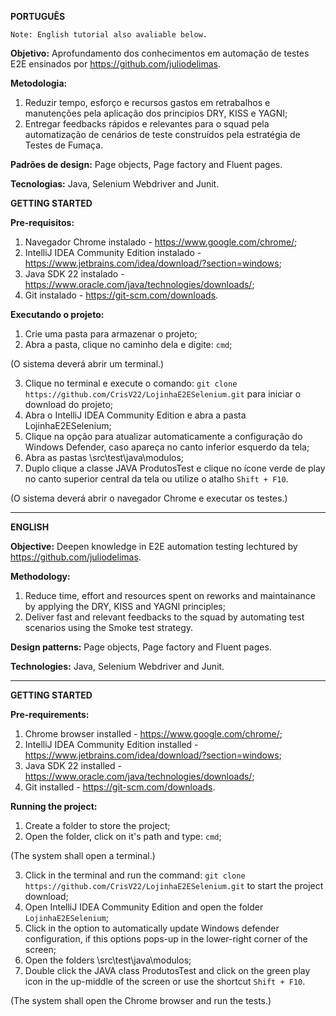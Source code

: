 **PORTUGUÊS**

`Note: English tutorial also avaliable below.`

**Objetivo:** Aprofundamento dos conhecimentos em automação de testes E2E ensinados por https://github.com/juliodelimas.

**Metodologia:**
1. Reduzir tempo, esforço e recursos gastos em retrabalhos e manutenções pela aplicação dos  principios DRY, KISS e YAGNI;
2. Entregar feedbacks rápidos e relevantes para o squad pela automatização de cenários de teste construídos pela estratégia de Testes de Fumaça.

**Padrões de design:** Page objects, Page factory and Fluent pages.

**Tecnologias:** Java, Selenium Webdriver and Junit.

**GETTING STARTED**

**Pre-requisitos:**
1. Navegador Chrome instalado - https://www.google.com/chrome/;
2. IntelliJ IDEA Community Edition instalado - https://www.jetbrains.com/idea/download/?section=windows;
3. Java SDK 22 instalado - https://www.oracle.com/java/technologies/downloads/;
4. Git instalado - https://git-scm.com/downloads.

**Executando o projeto:**
1. Crie uma pasta para armazenar o projeto;
2. Abra a pasta, clique no caminho dela e digite: `cmd`;

(O sistema deverá abrir um terminal.)

3. Clique no terminal e execute o comando: `git clone https://github.com/CrisV22/LojinhaE2ESelenium.git` para iniciar o download do projeto;
4. Abra o IntelliJ IDEA Community Edition e abra a pasta LojinhaE2ESelenium;
5. Clique na opção para atualizar automaticamente a configuração do Windows Defender, caso apareça no canto inferior esquerdo da tela;
6. Abra as pastas \src\test\java\modulos;
7. Duplo clique a classe JAVA ProdutosTest e clique no ícone verde de play no canto superior central da tela ou utilize o atalho `Shift + F10`.

(O sistema deverá abrir o navegador Chrome e executar os testes.)

---

**ENGLISH**

**Objective:** Deepen knowledge in E2E automation testing lechtured by https://github.com/juliodelimas.

**Methodology:**
1. Reduce time, effort and resources spent on reworks and maintainance by applying the DRY, KISS and YAGNI principles;
2. Deliver fast and relevant feedbacks to the squad by automating test scenarios using the Smoke test strategy.

**Design patterns:** Page objects, Page factory and Fluent pages.

**Technologies:** Java, Selenium Webdriver and Junit.

---

**GETTING STARTED**

**Pre-requirements:**
1. Chrome browser installed - https://www.google.com/chrome/;
2. IntelliJ IDEA Community Edition installed - https://www.jetbrains.com/idea/download/?section=windows;
3. Java SDK 22 installed - https://www.oracle.com/java/technologies/downloads/;
4. Git installed - https://git-scm.com/downloads.

**Running the project:**
1. Create a folder to store the project;
2. Open the folder, click on it's path and type: `cmd`;

(The system shall open a terminal.)

3. Click in the terminal and run the command: `git clone https://github.com/CrisV22/LojinhaE2ESelenium.git` to start the project download;
4. Open IntelliJ IDEA Community Edition and open the folder `LojinhaE2ESelenium`;
5. Click in the option to automatically update Windows defender configuration, if this options pops-up in the lower-right corner of the screen;
6. Open the folders \src\test\java\modulos;
7. Double click the JAVA class ProdutosTest and click on the green play icon in the up-middle of the screen or use the shortcut `Shift + F10`.

(The system shall open the Chrome browser and run the tests.)

